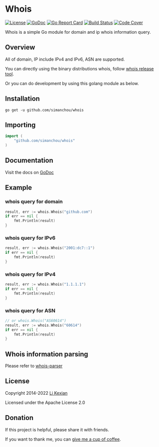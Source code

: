 # Whois

[![License](https://img.shields.io/badge/license-Apache%202.0-blue.svg)](LICENSE)
[![GoDoc](https://pkg.go.dev/badge/github.com/likexian/whois.svg)](https://pkg.go.dev/github.com/likexian/whois)
[![Go Report Card](https://goreportcard.com/badge/github.com/likexian/whois)](https://goreportcard.com/report/github.com/likexian/whois)
[![Build Status](https://github.com/likexian/whois/actions/workflows/gotest.yaml/badge.svg)](https://github.com/likexian/whois/actions/workflows/gotest.yaml)
[![Code Cover](https://release.likexian.com/whois/coverage.svg)](https://github.com/likexian/whois/actions/workflows/gotest.yaml)

Whois is a simple Go module for domain and ip whois information query.

## Overview

All of domain, IP include IPv4 and IPv6, ASN are supported.

You can directly using the binary distributions whois, follow [whois release tool](cmd/whois).

Or you can do development by using this golang module as below.

## Installation

```shell
go get -u github.com/simanchou/whois
```

## Importing

```go
import (
    "github.com/simanchou/whois"
)
```

## Documentation

Visit the docs on [GoDoc](https://pkg.go.dev/github.com/likexian/whois)

## Example

### whois query for domain

```go
result, err := whois.Whois("github.com")
if err == nil {
    fmt.Println(result)
}
```

### whois query for IPv6

```go
result, err := whois.Whois("2001:dc7::1")
if err == nil {
    fmt.Println(result)
}
```

### whois query for IPv4

```go
result, err := whois.Whois("1.1.1.1")
if err == nil {
    fmt.Println(result)
}
```

### whois query for ASN

```go
// or whois.Whois("AS60614")
result, err := whois.Whois("60614")
if err == nil {
    fmt.Println(result)
}
```

## Whois information parsing

Please refer to [whois-parser](https://github.com/likexian/whois-parser)

## License

Copyright 2014-2022 [Li Kexian](https://www.likexian.com/)

Licensed under the Apache License 2.0

## Donation

If this project is helpful, please share it with friends.

If you want to thank me, you can [give me a cup of coffee](https://www.likexian.com/donate/).
